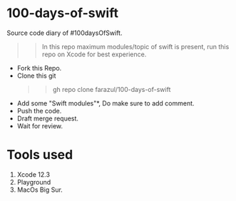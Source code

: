 # 100-days-of-swift
Source code diary of #100daysOfSwift.

>>In this repo maximum modules/topic of swift is present, run this repo on Xcode
for best experience.

- Fork this Repo.
- Clone this git
  >> gh repo clone farazul/100-days-of-swift
- Add some "Swift modules"*, Do make sure to add comment.
- Push the code.
- Draft merge request.
- Wait for review.

# Tools used
1. Xcode 12.3
2. Playground
3. MacOs Big Sur.
